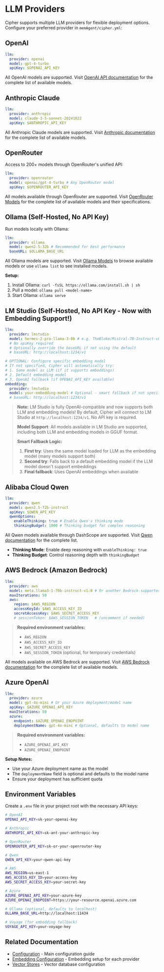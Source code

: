 # LLM Providers

Cipher supports multiple LLM providers for flexible deployment options. Configure your preferred provider in `memAgent/cipher.yml`:

## OpenAI

```yaml
llm:
  provider: openai
  model: gpt-4-turbo
  apiKey: $OPENAI_API_KEY
```

All OpenAI models are supported. Visit [OpenAI API documentation](https://platform.openai.com/docs/models) for the complete list of available models.

## Anthropic Claude

```yaml
llm:
  provider: anthropic
  model: claude-3-5-sonnet-20241022
  apiKey: $ANTHROPIC_API_KEY
```

All Anthropic Claude models are supported. Visit [Anthropic documentation](https://docs.anthropic.com/en/docs/about-claude/models) for the complete list of available models.

## OpenRouter

Access to 200+ models through OpenRouter's unified API:

```yaml
llm:
  provider: openrouter
  model: openai/gpt-4-turbo # Any OpenRouter model
  apiKey: $OPENROUTER_API_KEY
```

All models available through OpenRouter are supported. Visit [OpenRouter Models](https://openrouter.ai/models) for the complete list of available models and their specifications.

## Ollama (Self-Hosted, No API Key)

Run models locally with Ollama:

```yaml
llm:
  provider: ollama
  model: qwen2.5:32b # Recommended for best performance
  baseURL: $OLLAMA_BASE_URL
```

All Ollama models are supported. Visit [Ollama Models](https://ollama.com/models) to browse available models or use `ollama list` to see installed models.

**Setup:**
1. Install Ollama: `curl -fsSL https://ollama.com/install.sh | sh`
2. Pull a model: `ollama pull <model-name>`
3. Start Ollama: `ollama serve`

## LM Studio (Self-Hosted, No API Key - Now with Embedding Support!)

```yaml
llm:
  provider: lmstudio
  model: hermes-2-pro-llama-3-8b # e.g. TheBloke/Mistral-7B-Instruct-v0.2-GGUF
  # No apiKey required
  # Optionally override the baseURL if not using the default
  # baseURL: http://localhost:1234/v1

# OPTIONAL: Configure specific embedding model
# If not specified, Cipher will automatically try:
# 1. Same model as LLM (if it supports embeddings)
# 2. Default embedding model
# 3. OpenAI fallback (if OPENAI_API_KEY available)
embedding:
  provider: lmstudio
  model: your-embedding-model # Optional - smart fallback if not specified
  # baseURL: http://localhost:1234/v1
```

> **Note:** LM Studio is fully OpenAI-compatible and now supports both LLM and embedding models! By default, Cipher will connect to LM Studio at `http://localhost:1234/v1`. No API key is required.
>
> **Model Support**: All models available in LM Studio are supported, including both LLM and embedding models in GGUF format.
>
> **Smart Fallback Logic:**
>
> 1. **First try**: Uses the same model loaded for LLM as the embedding model (many models support both)
> 2. **Second try**: Falls back to a default embedding model if the LLM model doesn't support embeddings
> 3. **Final fallback**: Uses OpenAI embeddings when available

## Alibaba Cloud Qwen

```yaml
llm:
  provider: qwen
  model: qwen2.5-72b-instruct
  apiKey: $QWEN_API_KEY
  qwenOptions:
    enableThinking: true # Enable Qwen's thinking mode
    thinkingBudget: 1000 # Thinking budget for complex reasoning
```

All Qwen models available through DashScope are supported. Visit [Qwen documentation](https://help.aliyun.com/zh/dashscope/developer-reference/model-square) for the complete list.

- **Thinking Mode**: Enable deep reasoning with `enableThinking: true`
- **Thinking Budget**: Control reasoning depth with `thinkingBudget`

## AWS Bedrock (Amazon Bedrock)

```yaml
llm:
  provider: aws
  model: meta.llama3-1-70b-instruct-v1:0 # Or another Bedrock-supported model
  maxIterations: 50
  aws:
    region: $AWS_REGION
    accessKeyId: $AWS_ACCESS_KEY_ID
    secretAccessKey: $AWS_SECRET_ACCESS_KEY
    # sessionToken: $AWS_SESSION_TOKEN   # (uncomment if needed)
```

> **Required environment variables:**
>
> - `AWS_REGION`
> - `AWS_ACCESS_KEY_ID`
> - `AWS_SECRET_ACCESS_KEY`
> - `AWS_SESSION_TOKEN` (optional, for temporary credentials)

All models available on AWS Bedrock are supported. Visit [AWS Bedrock documentation](https://docs.aws.amazon.com/bedrock/latest/userguide/model-ids.html) for the complete list of available models.

## Azure OpenAI

```yaml
llm:
  provider: azure
  model: gpt-4o-mini # Or your Azure deployment/model name
  apiKey: $AZURE_OPENAI_API_KEY
  maxIterations: 50
  azure:
    endpoint: $AZURE_OPENAI_ENDPOINT
    deploymentName: gpt-4o-mini # Optional, defaults to model name
```

> **Required environment variables:**
>
> - `AZURE_OPENAI_API_KEY`
> - `AZURE_OPENAI_ENDPOINT`

**Setup Notes:**
- Use your Azure deployment name as the model
- The `deploymentName` field is optional and defaults to the model name
- Ensure your deployment has sufficient quota

## Environment Variables

Create a `.env` file in your project root with the necessary API keys:

```bash
# OpenAI
OPENAI_API_KEY=sk-your-openai-key

# Anthropic
ANTHROPIC_API_KEY=sk-ant-your-anthropic-key

# OpenRouter
OPENROUTER_API_KEY=sk-or-your-openrouter-key

# Qwen
QWEN_API_KEY=your-qwen-api-key

# AWS
AWS_REGION=us-east-1
AWS_ACCESS_KEY_ID=your-access-key
AWS_SECRET_ACCESS_KEY=your-secret-key

# Azure
AZURE_OPENAI_API_KEY=your-azure-key
AZURE_OPENAI_ENDPOINT=https://your-resource.openai.azure.com

# Ollama (optional, defaults to localhost)
OLLAMA_BASE_URL=http://localhost:11434

# Voyage (for embedding fallback)
VOYAGE_API_KEY=your-voyage-key
```

## Related Documentation

- [Configuration](./configuration.md) - Main configuration guide
- [Embedding Configuration](./embedding-configuration.md) - Embedding setup for each provider
- [Vector Stores](./vector-stores.md) - Vector database configuration